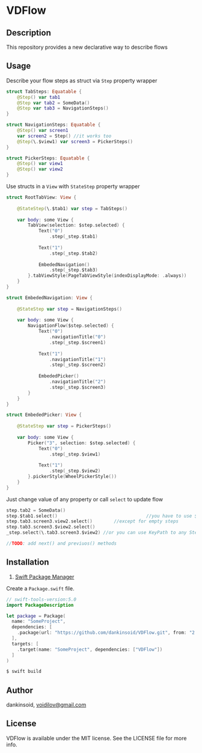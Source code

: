 # VDFlow

## Description
This repository provides a new declarative way to describe flows
## Usage
Describe your flow steps as struct via `Step` property wrapper
```swift
struct TabSteps: Equatable {
	@Step() var tab1
	@Step var tab2 = SomeData()
	@Step var tab3 = NavigationSteps()
}

struct NavigationSteps: Equatable {
	@Step() var screen1
	var screen2 = Step() //it works too
	@Step(\.$view1) var screen3 = PickerSteps()
}

struct PickerSteps: Equatable {
	@Step() var view1
	@Step() var view2
}
```
Use structs in a `View` with `StateStep` property wrapper
```swift
struct RootTabView: View {
	
	@StateStep(\.$tab1) var step = TabSteps()
	
	var body: some View {
		TabView(selection: $step.selected) {
			Text("0")
				.step(_step.$tab1)
			
			Text("1")
				.step(_step.$tab2)
			
			EmbededNavigation()
				.step(_step.$tab3)
		}.tabViewStyle(PageTabViewStyle(indexDisplayMode: .always))
	}
}

struct EmbededNavigation: View {
	
	@StateStep var step = NavigationSteps()
	
	var body: some View {
		NavigationFlow($step.selected) {
			Text("0")
				.navigationTitle("0")
				.step(_step.$screen1)
			
			Text("1")
				.navigationTitle("1")
				.step(_step.$screen2)
			
			EmbededPicker()
				.navigationTitle("2")
				.step(_step.$screen3)
		}
	}
}

struct EmbededPicker: View {
	
	@StateStep var step = PickerSteps()
	
	var body: some View {
		Picker("3", selection: $step.selected) {
			Text("0")
				.step(_step.$view1)
			
			Text("1")
				.step(_step.$view2)
		}.pickerStyle(WheelPickerStyle())
	}
}
```
Just change value of any property or call `select` to update flow
```swift
step.tab2 = SomeData()
step.$tab1.select()  								//you have to use $ to call select
step.tab3.screen3.view2.select()		//except for empty steps
step.tab3.screen3.$view2.select()	
_step.select(\.tab3.screen3.$view2) //or you can use KeyPath to any Step property

//TODO: add next() and previuos() methods
```
## Installation

1. [Swift Package Manager](https://github.com/apple/swift-package-manager)

Create a `Package.swift` file.
```swift
// swift-tools-version:5.0
import PackageDescription

let package = Package(
  name: "SomeProject",
  dependencies: [
    .package(url: "https://github.com/dankinsoid/VDFlow.git", from: "2.0.0")
  ],
  targets: [
    .target(name: "SomeProject", dependencies: ["VDFlow"])
  ]
)
```
```ruby
$ swift build
```

## Author

dankinsoid, voidilov@gmail.com

## License

VDFlow is available under the MIT license. See the LICENSE file for more info.
